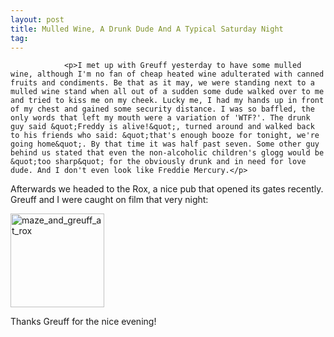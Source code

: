 ```yaml
---
layout: post
title: Mulled Wine, A Drunk Dude And A Typical Saturday Night
tag: 
---
```



                <p>I met up with Greuff yesterday to have some mulled wine, although I'm no fan of cheap heated wine adulterated with canned fruits and condiments. Be that as it may, we were standing next to a mulled wine stand when all out of a sudden some dude walked over to me and tried to kiss me on my cheek. Lucky me, I had my hands up in front of my chest and gained some security distance. I was so baffled, the only words that left my mouth were a variation of 'WTF?'. The drunk guy said &quot;Freddy is alive!&quot;, turned around and walked back to his friends who said: &quot;that's enough booze for tonight, we're going home&quot;. By that time it was half past seven. Some other guy behind us stated that even the non-alcoholic children's glogg would be &quot;too sharp&quot; for the obviously drunk and in need for love dude. And I don't even look like Freddie Mercury.</p>
<p>Afterwards we headed to the Rox, a nice pub that opened its gates recently. Greuff and I were caught on film that very night:</p>
<p><a href="/uploads/2008/12/maze_and_greuff_at_rox.png"><img class="alignnone size-thumbnail wp-image-3589" title="maze_and_greuff_at_rox" src="/uploads/2008/12/maze_and_greuff_at_rox-150x150.png" alt="maze_and_greuff_at_rox" width="150" height="150" /></a></p>
<p>Thanks Greuff for the nice evening!</p>
            
